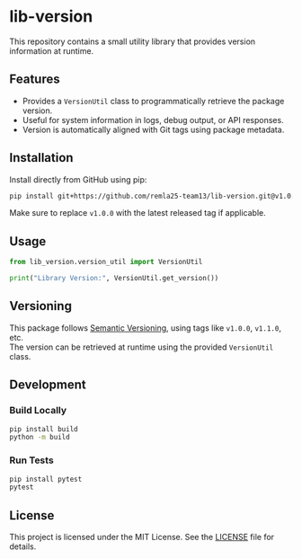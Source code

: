 # lib-version

This repository contains a small utility library that provides version information at runtime.

## Features

- Provides a `VersionUtil` class to programmatically retrieve the package version.
- Useful for system information in logs, debug output, or API responses.
- Version is automatically aligned with Git tags using package metadata.

## Installation

Install directly from GitHub using pip:

```bash
pip install git+https://github.com/remla25-team13/lib-version.git@v1.0.0
```

Make sure to replace `v1.0.0` with the latest released tag if applicable.

## Usage

```python
from lib_version.version_util import VersionUtil

print("Library Version:", VersionUtil.get_version())
```

## Versioning

This package follows [Semantic Versioning](https://semver.org/), using tags like `v1.0.0`, `v1.1.0`, etc.  
The version can be retrieved at runtime using the provided `VersionUtil` class.

## Development

### Build Locally

```bash
pip install build
python -m build
```

### Run Tests

```bash
pip install pytest
pytest
```

## License

This project is licensed under the MIT License. See the [LICENSE](LICENSE) file for details.

